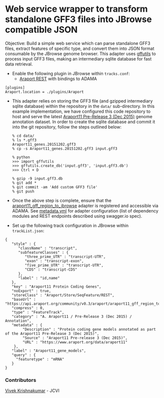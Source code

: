 Web service wrapper to transform standalone GFF3 files into JBrowse compatible JSON
=======

Objective: Build a simple web service which can parse standalone GFF3 files, extract features of specific type, and convert them into JSON format consumable by the JBrowse genome browser. This adapter uses [gffutils](http://pythonhosted.org/gffutils/contents.html) to process input GFF3 files, making an intermediary sqlite database for fast data retrieval.

* Enable the following plugin in JBrowse within `tracks.conf`:
  * [Araport REST](https://github.com/Arabidopsis-Information-Portal/jbrowse/blob/stable/plugins/Araport/js/Store/SeqFeature/REST) with bindings to ADAMA
```
[plugins]
Araport.location = ./plugins/Araport
```

* This adapter relies on storing the GFF3 file (and gzipped intermediary sqlite database) within the repository in the `data/` sub-directory. In this example implementation, we have configured this code repository to host and serve the latest [Araport11 Pre-Release 3 (Dec 2015)](https://www.araport.org/data/araport11) genome annotation dataset. In order to create the sqlite database and commit it into the git repository, follow the steps outlined below:
  ```
  % cd data/
  % ls *.gff3
  Araport11_genes.20151202.gff3
  % cp -s Araport11_genes.20151202.gff3 input.gff3

  % python
  >>> import gffutils
  >>> gffutils.create_db('input.gff3', 'input.gff3.db')
  >>> Ctrl + D

  % gzip -9 input.gff3.db
  % git add *
  % git commit -am 'Add custom GFF3 file'
  % git push
  ```

* Once the above step is complete, ensure that the [araport11_gff_region_to_jbrowse](https://github.com/Arabidopsis-Information-Portal/jcvi-araport11-services/tree/master/services/araport11_gff_region_to_jbrowse) adapter is registered and accessible via ADAMA. See [metadata.yml](https://github.com/Arabidopsis-Information-Portal/jcvi-araport11-services/blob/master/services/araport11_gff_region_to_jbrowse/metadata.yml) for adapter configuration (list of dependency modules and REST endpoints described using swagger.io spec).

* Set up the following track configuration in JBrowse within `trackList.json`:
```
{
   "style" : {
      "className" : "transcript",
      "subfeatureClasses" : {
         "three_prime_UTR" : "transcript-UTR",
         "exon" : "transcript-exon",
         "five_prime_UTR" : "transcript-UTR",
         "CDS" : "transcript-CDS"
      },
      "label" : "id,name"
   },
   "key" : "Araport11 Protein Coding Genes",
   "noExport" : true,
   "storeClass" : "Araport/Store/SeqFeature/REST",
   "baseUrl" : "https://api.araport.org/community/v0.3/araport/araport11_gff_region_to_jbrowse_v0.1",
   "compress" : 0,
   "type" : "FeatureTrack",
   "category" : "A. Araport11 / Pre-Release 3 (Dec 2015) / Annotation",
   "metadata" : {
        "Description" : "Protein coding gene models annotated as part of the Araport11 Pre-Release 3 (Dec 2015)",
        "Source" : "Araport11 Pre-release 3 (Dec 2015)",
        "URL" : "https://www.araport.org/data/araport11"
    },
   "label" : "Araport11_gene_models",
   "query" : {
     "featuretype" : "mRNA"
   }
}
```

### Contributors
[Vivek Krishnakumar](https://github.com/vivekkrish) - JCVI
